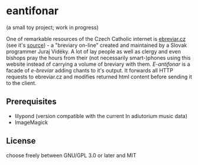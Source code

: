 # eantifonar

(a small toy project; work in progress)

One of remarkable resources of the Czech Catholic internet is [ebreviar.cz](http://ebreviar.cz)
(see it's [source](https://github.com/breviar-sk/Liturgia-hodin-online)) - a "breviary on-line"
created and maintained by a Slovak programmer Juraj Vidéky. A lot of lay people as well as clergy and even bishops
pray the hours from their (not necessarily smart-)phones using this website instead of carrying a volume of breviary with them.
*E-antifonar* is a facade of *e-breviar* adding chants to it's output.
It forwards all HTTP requests to ebreviar.cz and modifies returned html content before sending it to the client.

## Prerequisites

* lilypond (version compatible with the current In adiutorium music data)
* ImageMagick

## License

choose freely between GNU/GPL 3.0 or later and MIT